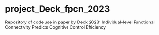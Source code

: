 # project_Deck_fpcn_2023
Repository of code use in paper by Deck 2023: Individual-level Functional Connectivity Predicts Cognitive Control Efficiency
